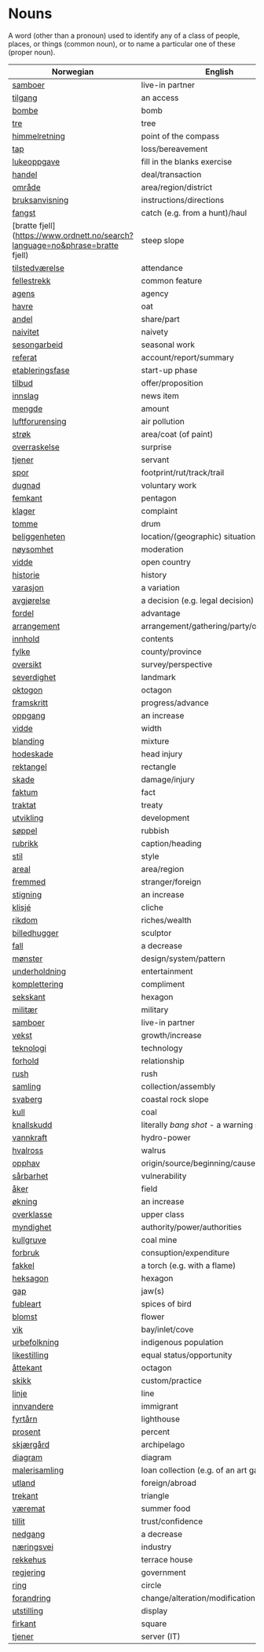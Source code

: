 # Nouns

A word (other than a pronoun) used to identify any of a class of people, places, or things (common noun), or to name a particular one of these (proper noun).

| Norwegian | English | Gender |
| --- | --- | --- |
| [samboer](https://www.ordnett.no/search?language=no&phrase=samboer) | live-in partner | m |
| [tilgang](https://www.ordnett.no/search?language=no&phrase=tilgang) | an access | i |
| [bombe](https://www.ordnett.no/search?language=no&phrase=bombe) | bomb | m |
| [tre](https://www.ordnett.no/search?language=no&phrase=tre) | tree | i |
| [himmelretning](https://www.ordnett.no/search?language=no&phrase=himmelretning) | point of the compass | m |
| [tap](https://www.ordnett.no/search?language=no&phrase=tap) | loss/bereavement | i |
| [lukeoppgave](https://www.ordnett.no/search?language=no&phrase=lukeoppgave) | fill in the blanks exercise | m |
| [handel](https://www.ordnett.no/search?language=no&phrase=handel) | deal/transaction | m |
| [område](https://www.ordnett.no/search?language=no&phrase=område) | area/region/district | i |
| [bruksanvisning](https://www.ordnett.no/search?language=no&phrase=bruksanvisning) | instructions/directions | m |
| [fangst](https://www.ordnett.no/search?language=no&phrase=fangst) | catch (e.g. from a hunt)/haul | m |
| [bratte fjell](https://www.ordnett.no/search?language=no&phrase=bratte fjell) | steep slope | m |
| [tilstedværelse](https://www.ordnett.no/search?language=no&phrase=tilstedværelse) | attendance | i |
| [fellestrekk](https://www.ordnett.no/search?language=no&phrase=fellestrekk) | common feature | i |
| [agens](https://www.ordnett.no/search?language=no&phrase=agens) | agency | m |
| [havre](https://www.ordnett.no/search?language=no&phrase=havre) | oat | m |
| [andel](https://www.ordnett.no/search?language=no&phrase=andel) | share/part | m |
| [naivitet](https://www.ordnett.no/search?language=no&phrase=naivitet) | naivety | m |
| [sesongarbeid](https://www.ordnett.no/search?language=no&phrase=sesongarbeid) | seasonal work | i |
| [referat](https://www.ordnett.no/search?language=no&phrase=referat) | account/report/summary | i |
| [etableringsfase](https://www.ordnett.no/search?language=no&phrase=etableringsfase) | start-up phase | m |
| [tilbud](https://www.ordnett.no/search?language=no&phrase=tilbud) | offer/proposition | i |
| [innslag](https://www.ordnett.no/search?language=no&phrase=innslag) | news item | i |
| [mengde](https://www.ordnett.no/search?language=no&phrase=mengde) | amount | m |
| [luftforurensing](https://www.ordnett.no/search?language=no&phrase=luftforurensing) | air pollution | m |
| [strøk](https://www.ordnett.no/search?language=no&phrase=strøk) | area/coat (of paint) | i |
| [overraskelse](https://www.ordnett.no/search?language=no&phrase=overraskelse) | surprise | m |
| [tjener](https://www.ordnett.no/search?language=no&phrase=tjener) | servant | m |
| [spor](https://www.ordnett.no/search?language=no&phrase=spor) | footprint/rut/track/trail | i |
| [dugnad](https://www.ordnett.no/search?language=no&phrase=dugnad) | voluntary work | m |
| [femkant](https://www.ordnett.no/search?language=no&phrase=femkant) | pentagon | m |
| [klager](https://www.ordnett.no/search?language=no&phrase=klager) | complaint | m |
| [tomme](https://www.ordnett.no/search?language=no&phrase=tomme) | drum | m |
| [beliggenheten](https://www.ordnett.no/search?language=no&phrase=beliggenheten) | location/(geographic) situation | m/f |
| [nøysomhet](https://www.ordnett.no/search?language=no&phrase=nøysomhet) | moderation | m |
| [vidde](https://www.ordnett.no/search?language=no&phrase=vidde) | open country | m |
| [historie](https://www.ordnett.no/search?language=no&phrase=historie) | history | m/f |
| [varasjon](https://www.ordnett.no/search?language=no&phrase=varasjon) | a variation | m |
| [avgjørelse](https://www.ordnett.no/search?language=no&phrase=avgjørelse) | a decision (e.g. legal decision) | m |
| [fordel](https://www.ordnett.no/search?language=no&phrase=fordel) | advantage | m |
| [arrangement](https://www.ordnett.no/search?language=no&phrase=arrangement) | arrangement/gathering/party/organisation | i |
| [innhold](https://www.ordnett.no/search?language=no&phrase=innhold) | contents | i |
| [fylke](https://www.ordnett.no/search?language=no&phrase=fylke) | county/province | i |
| [oversikt](https://www.ordnett.no/search?language=no&phrase=oversikt) | survey/perspective | m |
| [severdighet](https://www.ordnett.no/search?language=no&phrase=severdighet) | landmark | m |
| [oktogon](https://www.ordnett.no/search?language=no&phrase=oktogon) | octagon | m |
| [framskritt](https://www.ordnett.no/search?language=no&phrase=framskritt) | progress/advance | i |
| [oppgang](https://www.ordnett.no/search?language=no&phrase=oppgang) | an increase | m |
| [vidde](https://www.ordnett.no/search?language=no&phrase=vidde) | width | m/f |
| [blanding](https://www.ordnett.no/search?language=no&phrase=blanding) | mixture | m |
| [hodeskade](https://www.ordnett.no/search?language=no&phrase=hodeskade) | head injury | m |
| [rektangel](https://www.ordnett.no/search?language=no&phrase=rektangel) | rectangle | i |
| [skade](https://www.ordnett.no/search?language=no&phrase=skade) | damage/injury | m |
| [faktum](https://www.ordnett.no/search?language=no&phrase=faktum) | fact | i |
| [traktat](https://www.ordnett.no/search?language=no&phrase=traktat) | treaty | m |
| [utvikling](https://www.ordnett.no/search?language=no&phrase=utvikling) | development | m |
| [søppel](https://www.ordnett.no/search?language=no&phrase=søppel) | rubbish | i |
| [rubrikk](https://www.ordnett.no/search?language=no&phrase=rubrikk) | caption/heading | m |
| [stil](https://www.ordnett.no/search?language=no&phrase=stil) | style | m |
| [areal](https://www.ordnett.no/search?language=no&phrase=areal) | area/region | i |
| [fremmed](https://www.ordnett.no/search?language=no&phrase=fremmed) | stranger/foreign | m |
| [stigning](https://www.ordnett.no/search?language=no&phrase=stigning) | an increase | m |
| [klisjé](https://www.ordnett.no/search?language=no&phrase=klisjé) | cliche | m |
| [rikdom](https://www.ordnett.no/search?language=no&phrase=rikdom) | riches/wealth | m |
| [billedhugger](https://www.ordnett.no/search?language=no&phrase=billedhugger) | sculptor | m |
| [fall](https://www.ordnett.no/search?language=no&phrase=fall) | a decrease | i |
| [mønster](https://www.ordnett.no/search?language=no&phrase=mønster) | design/system/pattern | i |
| [underholdning](https://www.ordnett.no/search?language=no&phrase=underholdning) | entertainment | m |
| [komplettering](https://www.ordnett.no/search?language=no&phrase=komplettering) | compliment | m |
| [sekskant](https://www.ordnett.no/search?language=no&phrase=sekskant) | hexagon | m |
| [militær](https://www.ordnett.no/search?language=no&phrase=militær) | military | m |
| [samboer](https://www.ordnett.no/search?language=no&phrase=samboer) | live-in partner | m |
| [vekst](https://www.ordnett.no/search?language=no&phrase=vekst) | growth/increase | m |
| [teknologi](https://www.ordnett.no/search?language=no&phrase=teknologi) | technology | m |
| [forhold](https://www.ordnett.no/search?language=no&phrase=forhold) | relationship | i |
| [rush](https://www.ordnett.no/search?language=no&phrase=rush) | rush | i |
| [samling](https://www.ordnett.no/search?language=no&phrase=samling) | collection/assembly | m |
| [svaberg](https://www.ordnett.no/search?language=no&phrase=svaberg) | coastal rock slope | i |
| [kull](https://www.ordnett.no/search?language=no&phrase=kull) | coal | i |
| [knallskudd](https://www.ordnett.no/search?language=no&phrase=knallskudd) | literally _bang shot_ - a warning shot gun | i |
| [vannkraft](https://www.ordnett.no/search?language=no&phrase=vannkraft) | hydro-power | m |
| [hvalross](https://www.ordnett.no/search?language=no&phrase=hvalross) | walrus | m |
| [opphav](https://www.ordnett.no/search?language=no&phrase=opphav) | origin/source/beginning/cause | i |
| [sårbarhet](https://www.ordnett.no/search?language=no&phrase=sårbarhet) | vulnerability | m |
| [åker](https://www.ordnett.no/search?language=no&phrase=åker) | field | m |
| [økning](https://www.ordnett.no/search?language=no&phrase=økning) | an increase | m |
| [overklasse](https://www.ordnett.no/search?language=no&phrase=overklasse) | upper class | m |
| [myndighet](https://www.ordnett.no/search?language=no&phrase=myndighet) | authority/power/authorities | m |
| [kullgruve](https://www.ordnett.no/search?language=no&phrase=kullgruve) | coal mine | m |
| [forbruk](https://www.ordnett.no/search?language=no&phrase=forbruk) | consuption/expenditure | i |
| [fakkel](https://www.ordnett.no/search?language=no&phrase=fakkel) | a torch (e.g. with a flame) | m |
| [heksagon](https://www.ordnett.no/search?language=no&phrase=heksagon) | hexagon | m |
| [gap](https://www.ordnett.no/search?language=no&phrase=gap) | jaw(s) | m |
| [fubleart](https://www.ordnett.no/search?language=no&phrase=fubleart) | spices of bird | m/f |
| [blomst](https://www.ordnett.no/search?language=no&phrase=blomst) | flower | m |
| [vik](https://www.ordnett.no/search?language=no&phrase=vik) | bay/inlet/cove | m |
| [urbefolkning](https://www.ordnett.no/search?language=no&phrase=urbefolkning) | indigenous population | m |
| [likestilling](https://www.ordnett.no/search?language=no&phrase=likestilling) | equal status/opportunity | m |
| [åttekant](https://www.ordnett.no/search?language=no&phrase=åttekant) | octagon | m |
| [skikk](https://www.ordnett.no/search?language=no&phrase=skikk) | custom/practice | m |
| [linje](https://www.ordnett.no/search?language=no&phrase=linje) | line | m |
| [innvandere](https://www.ordnett.no/search?language=no&phrase=innvandere) | immigrant | m |
| [fyrtårn](https://www.ordnett.no/search?language=no&phrase=fyrtårn) | lighthouse | i |
| [prosent](https://www.ordnett.no/search?language=no&phrase=prosent) | percent | m |
| [skjærgård](https://www.ordnett.no/search?language=no&phrase=skjærgård) | archipelago | m |
| [diagram](https://www.ordnett.no/search?language=no&phrase=diagram) | diagram | i |
| [malerisamling](https://www.ordnett.no/search?language=no&phrase=malerisamling) | loan collection (e.g. of an art gallery) | m |
| [utland](https://www.ordnett.no/search?language=no&phrase=utland) | foreign/abroad | m |
| [trekant](https://www.ordnett.no/search?language=no&phrase=trekant) | triangle | m |
| [væremat](https://www.ordnett.no/search?language=no&phrase=væremat) | summer food | m |
| [tillit](https://www.ordnett.no/search?language=no&phrase=tillit) | trust/confidence | m |
| [nedgang](https://www.ordnett.no/search?language=no&phrase=nedgang) | a decrease | m |
| [næringsvei](https://www.ordnett.no/search?language=no&phrase=næringsvei) | industry | m |
| [rekkehus](https://www.ordnett.no/search?language=no&phrase=rekkehus) | terrace house | i |
| [regjering](https://www.ordnett.no/search?language=no&phrase=regjering) | government | m |
| [ring](https://www.ordnett.no/search?language=no&phrase=ring) | circle | m |
| [forandring](https://www.ordnett.no/search?language=no&phrase=forandring) | change/alteration/modification | m |
| [utstilling](https://www.ordnett.no/search?language=no&phrase=utstilling) | display | m |
| [firkant](https://www.ordnett.no/search?language=no&phrase=firkant) | square | m |
| [tjener](https://www.ordnett.no/search?language=no&phrase=tjener) | server (IT) | m |

